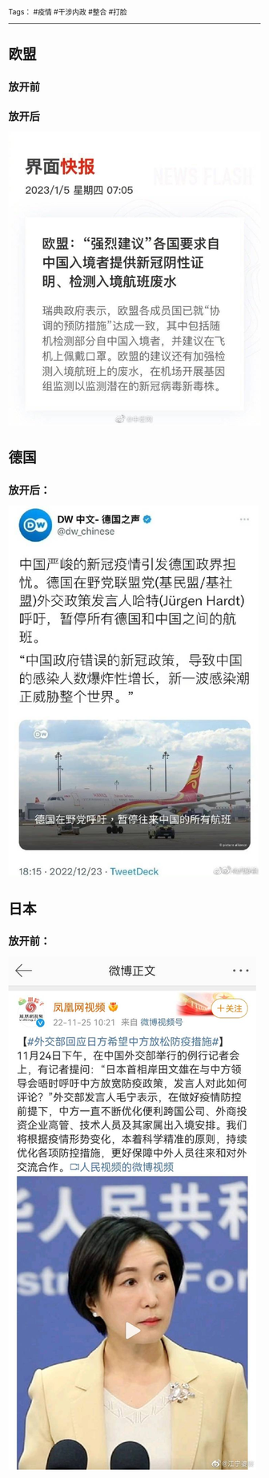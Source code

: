 Tags： #疫情 #干涉内政 #整合 #打脸 
***
# 欧盟
## 放开前
## 放开后
![](https://raw.githubusercontent.com/bluntvoice/mypic/main/IMG_20230105_135627_975.jpg)
# 德国
## 放开后：
[![IMG_20221225_223802_211.jpg](https://raw.githubusercontent.com/bluntvoice/mypic/main/IMG_20221225_223802_211.jpg)](https://raw.githubusercontent.com/bluntvoice/mypic/main/IMG_20221225_223802_211.jpg)
# 日本
## 放开前：
![](https://raw.githubusercontent.com/bluntvoice/mypic/main/IMG_20221227_154001_842.jpg)